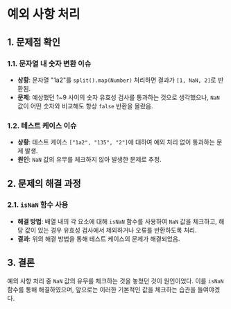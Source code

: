 # 예외 사항 처리

## 1. 문제점 확인

### 1.1. 문자열 내 숫자 변환 이슈

- **상황**: 문자열 "1a2"를 `split().map(Number)` 처리하면 결과가 `[1, NaN, 2]`로 반환됨.
- **문제**: 예상했던 1~9 사이의 숫자 유효성 검사를 통과하는 것으로 생각했으나, `NaN` 값이 어떤 숫자와 비교해도 항상 `false` 반환을 몰랐음.

### 1.2. 테스트 케이스 이슈

- **상황**: 테스트 케이스 `["1a2", "135", "2"]`에 대하여 예외 처리 없이 통과하는 문제 발생.
- **원인**: `NaN` 값의 유무를 체크하지 않아 발생한 문제로 추정.

## 2. 문제의 해결 과정

### 2.1. `isNaN` 함수 사용

- **해결 방법**: 배열 내의 각 요소에 대해 `isNaN` 함수를 사용하여 `NaN` 값을 체크하고, 해당 값이 있는 경우 유효성 검사에서 제외하거나 오류를 반환하도록 처리.
- **결과**: 위의 해결 방법을 통해 테스트 케이스의 문제가 해결되었음.

## 3. 결론

예외 사항 처리 중 `NaN` 값의 유무를 체크하는 것을 놓쳤던 것이 원인이었다. 이를 `isNaN` 함수를 통해 해결하였으며, 앞으로는 이러한 기본적인 값을 체크하는 습관을 들여야겠다.